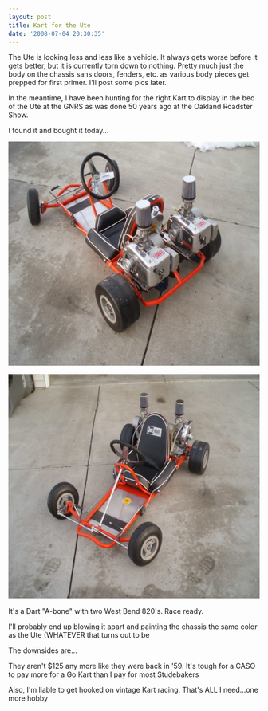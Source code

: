 ```yaml
---
layout: post
title: Kart for the Ute
date: '2008-07-04 20:30:35'
---
```

The Ute is looking less and less like a vehicle. It always gets worse before it gets better, but it is currently torn down to nothing. Pretty much just the body on the chassis sans doors, fenders, etc. as various body pieces get prepped for first primer. I'll post some pics later.

In the meantime, I have been hunting for the right Kart to display in the bed of the Ute at the GNRS as was done 50 years ago at the Oakland Roadster Show.

I found it and bought it today...<span id="msg" class="spnMessageText"></span>

<a href="/uploads/2008/07/DartABonewithtwin820s.jpg"><img class="size-medium wp-image-468" src="/uploads/2008/07/DartABonewithtwin820s-600x450.jpg" alt="" width="600" height="450" /></a>

<a href="/uploads/2008/07/DartABone-frontview.jpg"><img class="size-medium wp-image-469" src="/uploads/2008/07/DartABone-frontview-600x450.jpg" alt="" width="600" height="450" /></a>

It's a Dart "A-bone" with two West Bend 820's. Race ready.

I'll probably end up blowing it apart and painting the chassis the same color as the Ute (WHATEVER that turns out to be

The downsides are...

They aren't $125 any more like they were back in '59. It's tough for a CASO to pay more for a Go Kart than I pay for most Studebakers

Also, I'm liable to get hooked on vintage Kart racing. That's ALL I need...one more hobby
